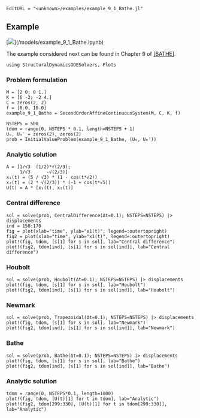 ```@meta
EditURL = "<unknown>/examples/example_9_1_Bathe.jl"
```

## Example

[![](https://img.shields.io/badge/show-nbviewer-579ACA.svg)](<unknown>/models/example_9_1_Bathe.ipynb)

The example considered next can be found in Chapter 9 of [[BATHE]](@ref).

```@example example_9_1_Bathe
using StructuralDynamicsODESolvers, Plots
```

### Problem formulation

```@example example_9_1_Bathe
M = [2 0; 0 1.]
K = [6 -2; -2 4.]
C = zeros(2, 2)
f = [0.0, 10.0]
example_9_1_Bathe = SecondOrderAffineContinuousSystem(M, C, K, f)

NSTEPS = 500
tdom = range(0, NSTEPS * 0.1, length=NSTEPS + 1)
U₀, U₀′ = zeros(2), zeros(2)
prob = InitialValueProblem(example_9_1_Bathe, (U₀, U₀′))
```

### Analytic solution

```@example example_9_1_Bathe
A = [1/√3  (1/2)*√(2/3);
     1/√3      -√(2/3)]
x₁(t) = (5 / √3) * (1 - cos(t*√2))
x₂(t) = (2 * √(2/3)) * (-1 + cos(t*√5))
U(t) = A * [x₁(t), x₂(t)]
```

### Central difference

```@example example_9_1_Bathe
sol = solve(prob, CentralDifference(Δt=0.1); NSTEPS=NSTEPS) |> displacements
ind = 150:170
fig = plot(xlab="time", ylab="x1(t)", legend=:outertopright)
fig2 = plot(xlab="time", ylab="x1(t)", legend=:outertopright)
plot!(fig, tdom, [s[1] for s in sol], lab="Central difference")
plot!(fig2, tdom[ind], [s[1] for s in sol[ind]], lab="Central difference")
```

### Houbolt

```@example example_9_1_Bathe
sol = solve(prob, Houbolt(Δt=0.1); NSTEPS=NSTEPS) |> displacements
plot!(fig, tdom, [s[1] for s in sol], lab="Houbolt")
plot!(fig2, tdom[ind], [s[1] for s in sol[ind]], lab="Houbolt")
```

### Newmark

```@example example_9_1_Bathe
sol = solve(prob, Trapezoidal(Δt=0.1); NSTEPS=NSTEPS) |> displacements
plot!(fig, tdom, [s[1] for s in sol], lab="Newmark")
plot!(fig2, tdom[ind], [s[1] for s in sol[ind]], lab="Newmark")
```

### Bathe

```@example example_9_1_Bathe
sol = solve(prob, Bathe(Δt=0.1); NSTEPS=NSTEPS) |> displacements
plot!(fig, tdom, [s[1] for s in sol], lab="Bathe")
plot!(fig2, tdom[ind], [s[1] for s in sol[ind]], lab="Bathe")
```

### Analytic solution

```@example example_9_1_Bathe
tdom = range(0, NSTEPS*0.1, length=1000)
plot!(fig, tdom, [U(t)[1] for t in tdom], lab="Analytic")
plot!(fig2, tdom[299:330], [U(t)[1] for t in tdom[299:330]], lab="Analytic")
```

